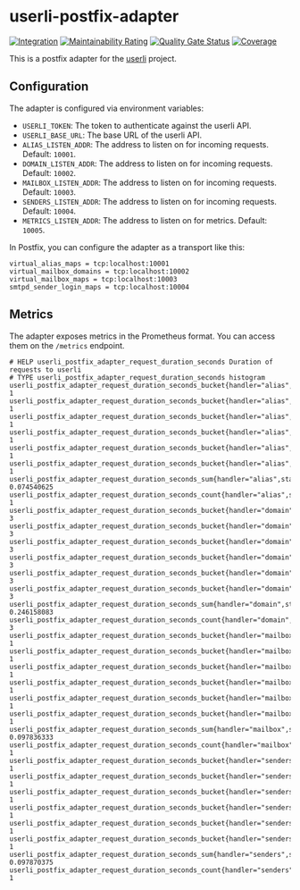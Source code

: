 # userli-postfix-adapter

[![Integration](https://github.com/systemli/userli-postfix-adapter/actions/workflows/integration.yml/badge.svg)](https://github.com/systemli/userli-postfix-adapter/actions/workflows/integration.yml) [![Maintainability Rating](https://sonarcloud.io/api/project_badges/measure?project=systemli_userli-postfix-adapter&metric=sqale_rating)](https://sonarcloud.io/summary/new_code?id=systemli_userli-postfix-adapter) [![Quality Gate Status](https://sonarcloud.io/api/project_badges/measure?project=systemli_userli-postfix-adapter&metric=alert_status)](https://sonarcloud.io/summary/new_code?id=systemli_userli-postfix-adapter) [![Coverage](https://sonarcloud.io/api/project_badges/measure?project=systemli_userli-postfix-adapter&metric=coverage)](https://sonarcloud.io/summary/new_code?id=systemli_userli-postfix-adapter)

This is a postfix adapter for the [userli](https://github.com/systemli/userli) project.

## Configuration

The adapter is configured via environment variables:

- `USERLI_TOKEN`: The token to authenticate against the userli API.
- `USERLI_BASE_URL`: The base URL of the userli API.
- `ALIAS_LISTEN_ADDR`: The address to listen on for incoming requests. Default: `10001`.
- `DOMAIN_LISTEN_ADDR`: The address to listen on for incoming requests. Default: `10002`.
- `MAILBOX_LISTEN_ADDR`: The address to listen on for incoming requests. Default: `10003`.
- `SENDERS_LISTEN_ADDR`: The address to listen on for incoming requests. Default: `10004`.
- `METRICS_LISTEN_ADDR`: The address to listen on for metrics. Default: `10005`.

In Postfix, you can configure the adapter as a transport like this:

```text
virtual_alias_maps = tcp:localhost:10001
virtual_mailbox_domains = tcp:localhost:10002
virtual_mailbox_maps = tcp:localhost:10003
smtpd_sender_login_maps = tcp:localhost:10004
```

## Metrics

The adapter exposes metrics in the Prometheus format. You can access them on the `/metrics` endpoint.

```text
# HELP userli_postfix_adapter_request_duration_seconds Duration of requests to userli
# TYPE userli_postfix_adapter_request_duration_seconds histogram
userli_postfix_adapter_request_duration_seconds_bucket{handler="alias",status="success",le="0.1"} 1
userli_postfix_adapter_request_duration_seconds_bucket{handler="alias",status="success",le="0.15000000000000002"} 1
userli_postfix_adapter_request_duration_seconds_bucket{handler="alias",status="success",le="0.22500000000000003"} 1
userli_postfix_adapter_request_duration_seconds_bucket{handler="alias",status="success",le="0.3375"} 1
userli_postfix_adapter_request_duration_seconds_bucket{handler="alias",status="success",le="0.5062500000000001"} 1
userli_postfix_adapter_request_duration_seconds_bucket{handler="alias",status="success",le="+Inf"} 1
userli_postfix_adapter_request_duration_seconds_sum{handler="alias",status="success"} 0.074540625
userli_postfix_adapter_request_duration_seconds_count{handler="alias",status="success"} 1
userli_postfix_adapter_request_duration_seconds_bucket{handler="domain",status="success",le="0.1"} 3
userli_postfix_adapter_request_duration_seconds_bucket{handler="domain",status="success",le="0.15000000000000002"} 3
userli_postfix_adapter_request_duration_seconds_bucket{handler="domain",status="success",le="0.22500000000000003"} 3
userli_postfix_adapter_request_duration_seconds_bucket{handler="domain",status="success",le="0.3375"} 3
userli_postfix_adapter_request_duration_seconds_bucket{handler="domain",status="success",le="0.5062500000000001"} 3
userli_postfix_adapter_request_duration_seconds_bucket{handler="domain",status="success",le="+Inf"} 3
userli_postfix_adapter_request_duration_seconds_sum{handler="domain",status="success"} 0.246158083
userli_postfix_adapter_request_duration_seconds_count{handler="domain",status="success"} 3
userli_postfix_adapter_request_duration_seconds_bucket{handler="mailbox",status="success",le="0.1"} 1
userli_postfix_adapter_request_duration_seconds_bucket{handler="mailbox",status="success",le="0.15000000000000002"} 1
userli_postfix_adapter_request_duration_seconds_bucket{handler="mailbox",status="success",le="0.22500000000000003"} 1
userli_postfix_adapter_request_duration_seconds_bucket{handler="mailbox",status="success",le="0.3375"} 1
userli_postfix_adapter_request_duration_seconds_bucket{handler="mailbox",status="success",le="0.5062500000000001"} 1
userli_postfix_adapter_request_duration_seconds_bucket{handler="mailbox",status="success",le="+Inf"} 1
userli_postfix_adapter_request_duration_seconds_sum{handler="mailbox",status="success"} 0.097836333
userli_postfix_adapter_request_duration_seconds_count{handler="mailbox",status="success"} 1
userli_postfix_adapter_request_duration_seconds_bucket{handler="senders",status="success",le="0.1"} 1
userli_postfix_adapter_request_duration_seconds_bucket{handler="senders",status="success",le="0.15000000000000002"} 1
userli_postfix_adapter_request_duration_seconds_bucket{handler="senders",status="success",le="0.22500000000000003"} 1
userli_postfix_adapter_request_duration_seconds_bucket{handler="senders",status="success",le="0.3375"} 1
userli_postfix_adapter_request_duration_seconds_bucket{handler="senders",status="success",le="0.5062500000000001"} 1
userli_postfix_adapter_request_duration_seconds_bucket{handler="senders",status="success",le="+Inf"} 1
userli_postfix_adapter_request_duration_seconds_sum{handler="senders",status="success"} 0.097870375
userli_postfix_adapter_request_duration_seconds_count{handler="senders",status="success"} 1
```
